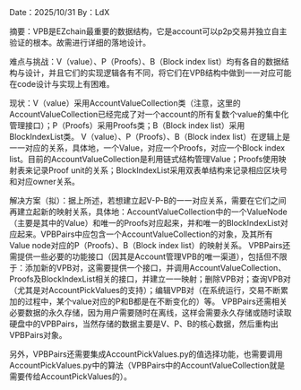 Date：2025/10/31
By：LdX

摘要：VPB是EZchain最重要的数据结构，它是account可以p2p交易并独立自主验证的根本。故需进行详细的落地设计。

难点与挑战：V（value）、P（Proofs）、B（Block index list）均有各自的数据结构与设计，并且它们的实现逻辑各有不同，将它们在VPB结构中做到一一对应可能在code设计与实现上有困难。

现状：V（value）采用AccountValueCollection类（注意，这里的AccountValueCollection已经完成了对一个account的所有复数个value的集中化管理接口）；P（Proofs）采用Proofs类；B（Block index list）采用BlockIndexList类。
V（value）、P（Proofs）、B（Block index list）在逻辑上是一一对应的关系，具体地，一个Value，对应一个Proofs，对应一个Block index list。目前的AccountValueCollection是利用链式结构管理Value；Proofs使用映射表来记录Proof unit的关系；BlockIndexList采用双表单结构来记录相应区块号和对应owner关系。

解决方案（拟）：据上所述，若想建立起V-P-B的一一对应关系，需要在它们之间再建立起新的映射关系，具体地：AccountValueCollection中的一个ValueNode（主要是其中的Value）和唯一的Proofs对应起来，并和唯一的BlockIndexList对应起来。VPBPairs中应包含一个AccountValueCollection的对象，及其所有Value node对应的P（Proofs）、B（Block index list）的映射关系。
VPBPairs还需提供一些必要的功能接口（因其是Account管理VPB的唯一渠道），包括但不限于：添加新的VPB对，这需要提供一个接口，并调用AccountValueCollection、Proofs及BlockIndexList相关的接口，并建立一一映射；删除VPB对；查询VPB对（尤其是对AccountPickValues的支持）；编辑VPB对（在系统运行，交易不断累加的过程中，某个value对应的P和B都是在不断变化的）等。
VPBPairs还需相关必要数据的永久存储，因为用户需要随时在离线，这样会需要永久存储或随时读取硬盘中的VPBPairs，当然存储的数据主要是V、P、B的核心数据，然后重构出VPBPairs对象。

另外，VPBPairs还需要集成AccountPickValues.py的值选择功能，也需要调用AccountPickValues.py中的算法（VPBPairs中的AccountValueCollection就是需要传给AccountPickValues的）。